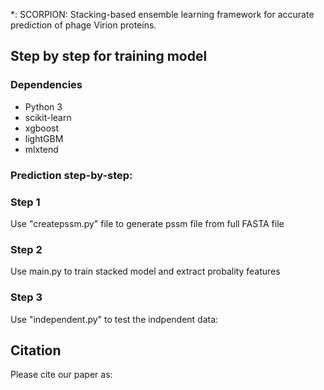 *: SCORPION: Stacking-based ensemble learning framework for accurate prediction of phage Virion proteins.

## Step by step for training model
### Dependencies
- Python 3
- scikit-learn
- xgboost
- lightGBM
- mlxtend

### Prediction step-by-step:
### Step 1
Use "createpssm.py" file to generate pssm file from full FASTA file


### Step 2
Use main.py to train stacked model and extract probality features

### Step 3
Use "independent.py" to test the indpendent data:

## Citation
Please cite our paper as:
